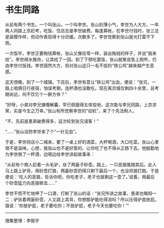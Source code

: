 # 书生同路

从前有两个书生。一个叫张山，一个叫李世。张山刻薄小气，李世为人大方。一年两人同路上京赶考，吃饭、住店总是李世破费。每逢算帐，在李世付钱时，张三总是装模作样，但动作表现得十分迟缓。次数多了，李世觉察到张山是光打雷不下雨。

一次饭毕，李世正要掏钱算帐，张山又像往常一样，装出掏钱的样子，并说“我来给”。李世顺水推舟，让其给了一回。到了下顿吃罢饭，张山就推说急上厕所，仍由李世付饭钱。李世固然大方，但对张山这只一毛不拔的“铁公鸡”越来越产生恶感。

这天傍晚，到了一个城镇。下店后，李世有意让“铁公鸡”出血，便说：“张兄，一路上咱俩日行夜宿，怕误考期，连杯酒也没敢吃。现在离京城仅剩四十余里，且考期尚远，何不饮它个一醉方休？”

“好呀，小弟对李兄慷慨解囊，早已佩服得五体投地，这次能与李兄同路，上京求荣，实是今生之万幸。”张山有所觉察李世的“动机”，来了个先法制人。

“不，先前是愚弟破费得多，这次轮到张兄请客！”

“……”张山没防李世来了个“一针见血”。

于是，李世将店小二喊来，要了一桌上好的酒菜，大杯喝酒，大口吃菜。张山心里很不是滋味。心想，我张山也不是好惹的，让你吃了也不得从正肠下去。他殷勤地为李世倒了一杯酒，边喝边给李世讲起故事来：

“从前有个商人赶着一头毛驴，驮了两篓子砂壶。路上，一只恶狼尾随其后。此人马上跳上驴背，用砂壶打狼，两篓砂壶扔得只剩下最后一个，也没将狼打跑。于是便说：‘吃人的恶狼，告诉你吧，你吃老子，老子也就剩这一壶了。’说着，用最后个砂壶猛力向恶狼砸去……”

李世不慌不忙地呷了一口酒，打断了张山的话：“张兄所讲之故事，愚弟也略知一二：驴驮着两篓砂壶，人又跳上其背，你想那驴能吃得消吗？所以压得驴直放屁。狼说：‘你放驴屁，老子要吃你；不放驴屁，老子今天也要吃你！’”

---

搜集整理：李振宇